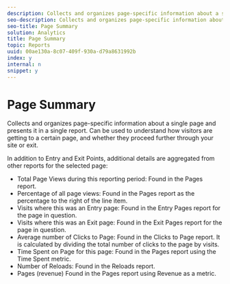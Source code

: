 ```yaml
---
description: Collects and organizes page-specific information about a single page and presents it in a single report. Can be used to understand how visitors are getting to a certain page, and whether they proceed further through your site or exit.
seo-description: Collects and organizes page-specific information about a single page and presents it in a single report. Can be used to understand how visitors are getting to a certain page, and whether they proceed further through your site or exit.
seo-title: Page Summary
solution: Analytics
title: Page Summary
topic: Reports
uuid: 00ae130a-8c07-409f-930a-d79a8631992b
index: y
internal: n
snippet: y
---
```


# Page Summary

Collects and organizes page-specific information about a single page and presents it in a single report. Can be used to understand how visitors are getting to a certain page, and whether they proceed further through your site or exit.

In addition to Entry and Exit Points, additional details are aggregated from other reports for the selected page:

* Total Page Views during this reporting period: Found in the Pages report. 
* Percentage of all page views: Found in the Pages report as the percentage to the right of the line item. 
* Visits where this was an Entry page: Found in the Entry Pages report for the page in question. 
* Visits where this was an Exit page: Found in the Exit Pages report for the page in question. 
* Average number of Clicks to Page: Found in the Clicks to Page report. It is calculated by dividing the total number of clicks to the page by visits. 
* Time Spent on Page for this page: Found in the Pages report using the Time Spent metric. 
* Number of Reloads: Found in the Reloads report. 
* Pages (revenue) Found in the Pages report using Revenue as a metric.

